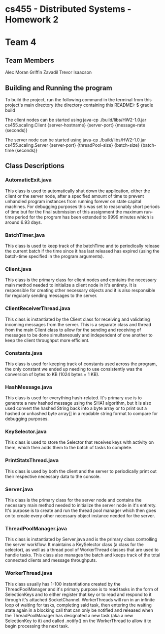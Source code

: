 # cs455 - Distributed Systems - Homework 2

# Team 4
## Team Members
Alec Moran
Griffin Zavadil
Trevor Isaacson

## Building and Running the program

To build the project, run the following command in the terminal from this project's main directory (the directory containing this README): $ gradle build           

The client nodes can be started using java-cp ./build/libs/HW2-1.0.jar cs455.scaling.Client {server-hostname} {server-port} {message-rate (seconds)}

The server node can be started using java-cp ./build/libs/HW2-1.0.jar cs455.scaling.Server {server-port} {threadPool-size} {batch-size} {batch-time (seconds)}

## Class Descriptions

### AutomaticExit.java
This class is used to automatically shut down the application, either the client or the server node, after a specified amount of time to prevent unhandled program instances from running forever on state capital machines. For debugging purposes this was set to reasonably short periods of time but for the final submission of this assignment the maximum run-time period for the program has been extended to 9999 minutes which is around 6.93 days.

### BatchTimer.java
This class is used to keep track of the batchTime and to periodically release the current batch if the time since it has last released has expired (using the batch-time specified in the program arguments).

### Client.java
This class is the primary class for client nodes and contains the necessary main method needed to initialize a client node in it's entirety. It is responsible for creating other necessary objects and it is also responsible for regularly sending messages to the server.

### ClientReceiverThread.java
This class is instantiated by the Client class for receiving and validating incoming messages from the server. This is a separate class and thread from the main Client class to allow for the sending and receiving of messages to be done simultaneously and independent of one another to keep the client throughput more efficient.

### Constants.java
This class is used for keeping track of constants used across the program, the only constant we ended up needing to use consistently was the conversion of bytes to KB (1024 bytes = 1 KB).

### HashMessage.java
This class is used for everything hash-related. It's primary use is to generate a new hashed message using the SHA1 algorithm, but it is also used convert the hashed String back into a byte array or to print out a hashed or unhashed byte array[] in a readable string format to compare for debugging purposes.

### KeySelector.java
This class is used to store the Selector that receives keys with activity on them, which then adds them to the batch of tasks to complete.

### PrintStatsThread.java
This class is used by both the client and the server to periodically print out their respective necessary data to the console.

### Server.java
This class is the primary class for the server node and contains the necessary main method needed to initialize the server node in it's entirety. It's purpose is to create and run the thread pool manager which then goes on to create every other necessary object instance needed for the server.

### ThreadPoolManager.java
This class is instantiated by Server.java and is the primary class controlling the server workflow. It maintains a KeySelector class (a class for the selector), as well as a thread pool of WorkerThread classes that are used to handle tasks. This class also manages the batch and keeps track of the total connected clients and message throughputs.

### WorkerThread.java
This class usually has 1-100 instantiations created by the ThreadPoolManager and it's primary purpose is to read tasks in the form of SelectionKeys and to either register that key or to read and respond to it through it's attached SocketChannel. WorkerThreads will run in an infinite loop of waiting for tasks, completing said task, then entering the waiting state again in a blocking call that can only be notified and released when the ThreadPoolManager has designated a new task (aka a new SelectionKey to it) and called .notify() on the WorkerThread to allow it to begin processing the next task.